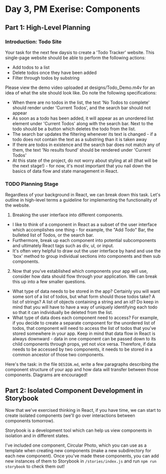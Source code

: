 # Day 3, PM Exerise: Components

## Part 1: High-Level Planning

### Introduction: Todo Site

Your task for the next few daysis to create a 'Todo Tracker' website. This single-page website should be able to perform the following actions:

- Add todos to a list
- Delete todos once they have been added
- Filter through todos by substring

Please view the demo video uploaded at designs/Todo_Demo.m4v for an idea of what the site should look like. Do note the following specifications:

- When there are no todos in the list, the text 'No Todos to complete' should render under 'Current Todos', and the search bar should not appear
- As soon as a todo has been added, it will appear as an unordered list element under 'Current Todos' along with the search bar. Next to the todo should be a button which deletes the todo from the list.
- The search bar updates the filtering whenever its text is changed - if a todo does not contain the text as a substring than it is taken away
- If there are todos in existence and the search bar does not match any of them, the text 'No results found' should be rendered under 'Current Todos'
- At this state of the project, do not worry about styling at all (that will be the next stage!) - for now, it's most important that you nail down the basics of data flow and state management in React.

### TODO Planning Stage

Regardless of your background in React, we can break down this task. Let's outline in high-level terms a guideline for implementing the functionality of the website.

1. Breaking the user interface into different components.

- I like to think of a component in React as a subset of the user interface which accomplishes one thing - for example, the "Add Todo" Bar, the bulleted list of Todos, or the search bar.
- Furthermore, break up each component into potential subcomponents and ultimately React tags such as div, ul, or input.
- It's often very helpful to draw out the user interface by hand and use the 'box' method to group individual sections into components and then sub components.

2. Now that you've established which components your app will use, consider how data should flow through your application. We can break this up into a few smaller questions.

- What type of data needs to be stored in the app? Certainly you will want some sort of a list of todos, but what form should those todos take? A list of strings? A list of objects containing a string and an id? Do keep in mind that you will have to have a way of uniquely identifying each todo so that it can individually be deleted from the list.
- What type of data does each component need to access? For example, if you decide to create a separate component for the unordered list of todos, that component will need to access the list of todos that you've stored somewhere in your app. Keep in mind that data flow in React is always downward - data in one component can be passed down to its child components through props, yet not vice versa. Therefore, if data needs to be accessed by two components, it needs to be stored in a common ancestor of those two components.

Here's the task: in the file `DESIGN.md`, write a few paragraphs describing the component structure of your app and how data will transfer between those components. Diagrams are encouraged!

## Part 2: Isolated Component Development in Storybook

Now that we've exercised thinking in React, if you have time, we can start to create isolated components (we'll go over interactions between components tomorrow).

Storybook is a development tool which can help us view components in isolation and in different states.

I've included one component, Circular Photo, which you can use as a template when creating new components (make a new subdirectory for each new component). Once you've made these components, you can add new instances of them to Storybook in `/stories/index.js` and run `npm run storybook` to check them out!
